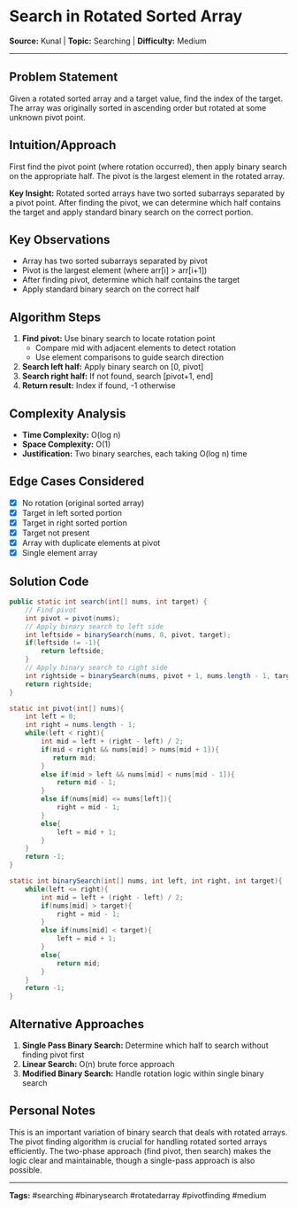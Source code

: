 # Search in Rotated Sorted Array

**Source:** Kunal | **Topic:** Searching | **Difficulty:** Medium  

---

## Problem Statement
Given a rotated sorted array and a target value, find the index of the target. The array was originally sorted in ascending order but rotated at some unknown pivot point.

## Intuition/Approach
First find the pivot point (where rotation occurred), then apply binary search on the appropriate half. The pivot is the largest element in the rotated array.

**Key Insight:** Rotated sorted arrays have two sorted subarrays separated by a pivot point. After finding the pivot, we can determine which half contains the target and apply standard binary search on the correct portion.

## Key Observations
- Array has two sorted subarrays separated by pivot
- Pivot is the largest element (where arr[i] > arr[i+1])
- After finding pivot, determine which half contains the target
- Apply standard binary search on the correct half

## Algorithm Steps
1. **Find pivot:** Use binary search to locate rotation point
   - Compare mid with adjacent elements to detect rotation
   - Use element comparisons to guide search direction
2. **Search left half:** Apply binary search on [0, pivot]
3. **Search right half:** If not found, search [pivot+1, end]
4. **Return result:** Index if found, -1 otherwise

## Complexity Analysis
- **Time Complexity:** O(log n)
- **Space Complexity:** O(1)
- **Justification:** Two binary searches, each taking O(log n) time

## Edge Cases Considered
- [x] No rotation (original sorted array)
- [x] Target in left sorted portion
- [x] Target in right sorted portion
- [x] Target not present
- [x] Array with duplicate elements at pivot
- [x] Single element array

## Solution Code

```java
public static int search(int[] nums, int target) {
    // Find pivot
    int pivot = pivot(nums);
    // Apply binary search to left side
    int leftside = binarySearch(nums, 0, pivot, target);
    if(leftside != -1){
        return leftside;
    }
    // Apply binary search to right side
    int rightside = binarySearch(nums, pivot + 1, nums.length - 1, target);
    return rightside;
}

static int pivot(int[] nums){
    int left = 0;
    int right = nums.length - 1;
    while(left < right){
        int mid = left + (right - left) / 2;
        if(mid < right && nums[mid] > nums[mid + 1]){
           return mid;
        }
        else if(mid > left && nums[mid] < nums[mid - 1]){
            return mid - 1;
        }
        else if(nums[mid] <= nums[left]){
            right = mid - 1;
        }
        else{
            left = mid + 1;
        }
    }
    return -1;
}

static int binarySearch(int[] nums, int left, int right, int target){
    while(left <= right){
        int mid = left + (right - left) / 2;
        if(nums[mid] > target){
            right = mid - 1;
        }
        else if(nums[mid] < target){
            left = mid + 1;
        }
        else{
            return mid;
        }
    }
    return -1;
}
```

## Alternative Approaches
1. **Single Pass Binary Search:** Determine which half to search without finding pivot first
2. **Linear Search:** O(n) brute force approach
3. **Modified Binary Search:** Handle rotation logic within single binary search

## Personal Notes
This is an important variation of binary search that deals with rotated arrays. The pivot finding algorithm is crucial for handling rotated sorted arrays efficiently. The two-phase approach (find pivot, then search) makes the logic clear and maintainable, though a single-pass approach is also possible.

---

**Tags:** #searching #binarysearch #rotatedarray #pivotfinding #medium 